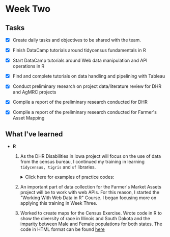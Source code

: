 # Week Two

## Tasks
- [x] Create daily tasks and objectives to be shared with the team.
- [x] Finish DataCamp tutorials around tidycensus fundamentals in R
- [x] Start DataCamp tutorials around Web data manipulation and API operations in R
- [x] Find and complete tutorials on data handling and pipelining with Tableau 
- [x] Conduct preliminary research on project data/literature review for DHR and AgMRC projects
- [x] Compile a report of the preliminary research conducted for DHR
- [x] Compile a report of the preliminary research conducted for Farmer's Asset Mapping


## What I've learned

- **R**
    1. As the DHR Disabilities in Iowa project will focus on the use of data from the census bureau, I continued my training in learning ```tidycensus, tigris``` and ```sf``` libraries.
        <details><summary>Click here for examples of practice codes:</summary>
          #Imported Libraries        
          
          ```{r}
          library(tidycensus)
          library(tigris)
          library(tidyverse)
          library(sf)
          ```


          #Using tracts and county to plot maps with tigris
          ```{r}
          co_counties <- tracts(state = "IA", county = "story")
          plot(co_counties)
          ```

          #Using area_water to plot water features with tigris
          ```{r}
          ames_water <- area_water(state = "IA", county = "story")
          plot(ames_water)
          ```

          #Using primary_secondary_roads to plot road features with tigris
          ```{r}
          ames_roads <- primary_secondary_roads(state = "IA")
          plot(ames_roads)
          ```

          #Using @proj4string to check coordinate systems with tigris
          ```{r}
          ia_counties <- counties("IA") 

          ia_counties@proj4string
          ```

          #Using "cb = TRUE" for outlining cartographic boundaries 
          ```{r}
          # Get a counties dataset for Iowa
          options(tigris_class = "sf")

          ia_tiger <- counties("IA")

          # Get the equivalent cartographic boundary shapefile
          ia_cb <- counties("IA", cb = TRUE)

          # Overlay the two on a plot to make a comparison using "add = TRUE"
          plot(ia_tiger$geometry)
          plot(ia_cb$geometry, add = TRUE, border = "red")
          ```

          #Using tigris_cache_dir & tigris_use_cache to load files quicker
          ```{r}
          # Set the cache directory
          tigris_cache_dir("~/blah/blah")

          # Set the tigris_use_cache option
          options(tigris_use_cache = TRUE)

          # Check to see that you've modified the option correctly
          getOption("tigris_use_cache")
          ```

          #Comparing historical tracts with one another // par is used to put items side by side
          ```{r}
          ames_1990 <- tracts(state = "IA", county = "story", cb = TRUE, year = 1990)
          ames_2016 <- tracts(state = "IA", county = "story", cb = TRUE, year = 2016)

          par(mfrow = c(1, 2))
          plot(ames_1990$geometry)
          plot(ames_2016$geometry)
          ```

          #Combining tigris datasets
          ```{r}
          ia_tracts <- tracts("OR", cb = TRUE)
          ne_tracts <- tracts("NE", cb = TRUE)

          # Check the tigris attributes of each object
          attr(ia_tracts, "tigris")
          attr(ne_tracts, "tigris")

          # Combine the datasets then plot the result
          ia_ne_tracts <- rbind_tigris(ne_tracts, ia_tracts)
          plot(ia_ne_tracts$geometry)

          ```


          #Using a "map()" function to rbind_tigris
          ```{r}
          # Generate a vector of state codes and assign to new_england
          new_england <- c("ME", "NH", "VT", "MA")

          # Iterate through the states and request tract data for state
          ne_tracts <- map(new_england, function(x) {
            tracts(state = x, cb = TRUE)
          }) %>%
            rbind_tigris()

          plot(ne_tracts$geometry)
          ```

          #Making maps using ggplot in R with tigris
          ```{r}
          ia_house <- state_legislative_districts(state = "IA", house = "lower", cb = TRUE)

          ggplot(ia_house, aes(color = "black", fill = "red")) + 
            geom_sf() +
            #Change coordinate system and remove background with "datum = NA"
            coord_sf(crs = 3083, datum = NA) +
            scale_fill_manual(values =  c("People" = "red")) +
            labs(title = "Good old Iowa")

          ```

          #USing the "geometry = TRUE" paramater to auto join acs data with tigris data
          ```{r}
          # Get dataset with geometry set to TRUE
          orange_value <- get_acs(geography = "tract", state = "CA", 
                              county = "Orange", 
                              variables = "B25077_001", 
                              geometry = TRUE)

          # Plot the estimate to view a map of the data
          plot(orange_value["estimate"])
          ```

          #Using "geography = school district (unified)" from get_acs and "school_district()" from tigris to join school data
          ```{r}
          # Get an income dataset for Idaho by school district
          iowa_income <- get_acs(geography = "school district (unified)", 
                                  variables = "B19013_001", 
                                  state = "IA")

          # Get a school district dataset for Idaho
          iowa_school <- school_districts(state = "IA", type = "unified", class = "sf")

          # Join the income dataset to the boundaries dataset
          ia_school_joined <- left_join(iowa_school, iowa_income, by = "GEOID")

          plot(ia_school_joined["estimate"])
          ```

          #Using "shift_geo" to include Alaska and Hawaii in State-wide maps
          ```{r}
          # Get a dataset of median home values from the 1-year ACS
          state_value <- get_acs(geography = "state", 
                                variables = "B25077_001", 
                                year = 2020, 
                                geometry = TRUE, 
                                shift_geo = TRUE)

          # Plot the dataset to view the shifted geometry
          plot(state_value["estimate"])
          ```
          #Using ggplot2 to map demographic data
          ```{r}
          ggplot(state_value, aes(fill = estimate, color = estimate)) + 
            geom_sf() + 
            scale_fill_viridis_c(labels = scales::dollar) +  
            scale_color_viridis_c(guide = FALSE) + 
            theme_minimal() + 
            coord_sf(crs = 26911, datum = NA) + 
            labs(title = "Median owner-occupied housing value by Census tract", 
                subtitle = "Nationwide", 
                caption = "Data source: 2012-2016 ACS.\nData acquired with the R tidycensus package.", 
                fill = "ACS estimate")
          ```

          Using "st_centroid" to create graduated visualizations in R
          ```{r}
          # Generate point centers
          centers <- st_centroid(state_value)

          # Set size parameter and the size range
          ggplot() + 
            geom_sf(data = state_value, fill = "white") + 
            geom_sf(data = centers, aes(size = estimate), shape = 21, 
                    fill = "lightblue", alpha = 0.7, show.legend = "point") + 
            scale_size_continuous(range = c(1, 20))
          ```

          #Using "mapview()" for easy interactive maps
          ```{r}
          state_value_nshift <- get_acs(geography = "state", 
                                variables = "B25077_001", 
                                year = 2020, 
                                geometry = TRUE, 
                                shift_geo = FALSE)

          m <- mapview(state_value_nshift, 
                  zcol = "estimate", 
                  legend = TRUE)
          m@map
          ```
          </details>
    2. An important part of data collection for the Farmer's Market Assets project will be to work with web APIs. For this reason, I started the "Working With Web Data in R" Course. I began focusing more on applying this training in Week Three.
    3. Worked to create maps for the Census Exercise. Wrote code in R to show the diversity of race in Illinois and South Dakota and the imparity between Male and Female populations for both states. The code in HTML format can be found [here](https://github.com/DSPG-2022/DSPG/blob/main/Contributors/Harun_Celik/HarunScriptCensusAssignment.html)


